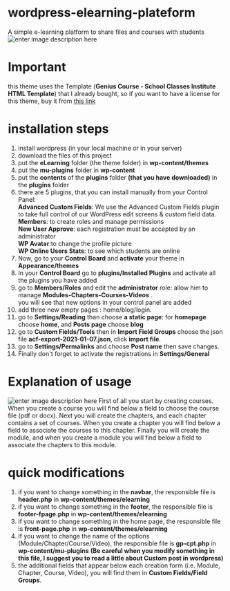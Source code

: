 # wordpress-elearning-plateform
A simple e-learning platform to share files and courses with students 
![enter image description here](https://nimbusweb.me/box/attachment/5091765/d7mfuntnqqywzvblfq2u/zs7eH2THMNSJJ6li/screenshot-localhost_8080-2021.01.15-19_29_24.png)

# Important

this theme uses the Template (**Genius Course - School Classes Institute HTML Template**)  that I already bought, so if you want to have a license for this theme, buy it from [this link](https://themeforest.net/item/genius-course-learning-course-html-template/21984716)   

# installation steps

 1. install wordpress (in your local machine or in your server)
 2. download the files of this project
 3. put the **eLearning** folder (the theme folder) in **wp-content/themes**
 4. put the **mu-plugins** folder in **wp-content**
 5. put the **contents** of the **plugins** folder **(that you have downloaded)** in the **plugins** folder
 6. there are 5 plugins, that you can install manually from your Control Panel:<br>
**Advanced Custom Fields**: We use the Advanced Custom Fields plugin to take full control of our WordPress edit screens & custom field data.<br>
 **Members**: to create roles and manage permissions <br>
**New User Approve**:  each registration must be accepted by an administrator <br>
**WP Avatar**:to change the profile picture<br>
**WP Online Users Stats**: to see which students are online <br>
7. Now, go to your **Control Board** and **activate** your theme in **Appearance/themes**
 8. In your **Control Board** go to **plugins/Installed Plugins** and activate all the plugins you have added
 9. go to **Members/Roles** and edit the **administrator** role:
 allow him to manage **Modules-Chapters-Courses-Videos** .<br>
 you will see that new options in your control panel are added
 10. add three new empty pages : home/blog/login.
 11. go to **Settings/Reading** than choose **a static page**:
 for **homepage** choose **home**, and **Posts page** choose **blog**
 12. go to **Custom Fields/Tools** then in **Import Field Groups** choose the json file **acf-export-2021-01-07.json**, click **import file**.
 13. go to **Settings/Permalinks** and choose **Post name** then save changes.
 14. Finally don't forget to activate the registrations in **Settings/General**
 # Explanation of usage

![enter image description here](https://nimbusweb.me/box/attachment/5091786/ytms2bbk6fffvlt6374o/gIabpw4vyb2lJF2A/screenshot-localhost_8080-2021.01.15-19_35_51.png)
First of all you start by creating courses. When you create a course you will find below a field to choose the course file (pdf or docx).
Next you will create the chapters, and each chapter contains a set of courses. When you create a chapter you will find below a field to associate the courses to this chapter. Finally you will create the module, and when you create a module you will find below a field to associate the chapters to this module.

# quick modifications
1. if you want to change something in the **navbar**, the responsible file is **header.php** in **wp-content/themes/elearning**
2. if you want to change something in the **footer**, the responsible file is **footer-fpage.php** in **wp-content/themes/elearning**
3. if you want to change something in the home page, the responsible file is **front-page.php** in **wp-content/themes/elearning**
4. If you want to change the name of the options (Module/Chapter/Course/Video), the responsible file is **gp-cpt.php** in **wp-content/mu-plugins** **(Be careful when you modify something in this file, I suggest you to read a little about Custom post in wordpress)**
5. the additional fields that appear below each creation form (i.e. Module, Chapter, Course, Video), you will find them in **Custom Fields/Field Groups**. 



 
 

